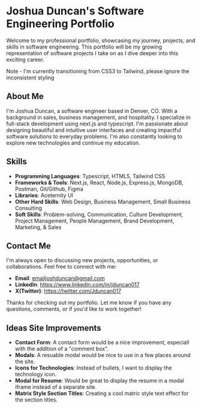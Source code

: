# Joshua Duncan's Software Engineering Portfolio

Welcome to my professional portfolio, showcasing my journey, projects, and skills in software engineering. This portfolio will be my growing representation of software projects I take on as I dive deeper into this exciting career.

Note - I'm currently transitioning from CSS3 to Tailwind, please ignore the inconsistent styling

## About Me

I'm Joshua Duncan, a software engineer based in Denver, CO. With a background in sales, business management, and hospitality. I specialize in full-stack development using next.js and typescript. I'm passionate about designing beautiful and intuitive user interfaces and creating impactful software solutions to everyday problems. I'm also constantly looking to explore new technologies and continue my education.

## Skills

- **Programming Languages**: Typescript, HTML5, Tailwind CSS
- **Frameworks & Tools**: Next.js, React, Node.js, Express.js, MongoDB, Postman, Git/Github, Figma
- **Libraries**: Aceternity UI
- **Other Hard Skills**: Web Design, Business Management, Small Business Consulting
- **Soft Skills**: Problem-solving, Communication, Culture Development, Project Management, People Management, Brand Development, Marketing, & Sales

## Contact Me

I'm always open to discussing new projects, opportunities, or collaborations. Feel free to connect with me:

- **Email**: emailjoshduncan@gmail.com
- **LinkedIn**: https://www.linkedin.com/in/jduncan017
- **X(Twitter)**: https://twitter.com/Jduncan017

Thanks for checking out my portfolio. Let me know if you have any questions, comments, or if you'd like to work together!

## Ideas Site Improvements

- **Contact Form**: A contact form would be a nice improvement, especiall with the addition of a "comment box".
- **Modals**: A resuable modal would be nice to use in a few places around the site.
- **Icons for Technologies**: Instead of bullets, I want to display the technology icon.
- **Modal for Resume**: Would be great to display the resume in a modal iframe instead of a separate site.
- **Matrix Style Section Titles**: Creating a cool matric style text effect for the section titles.
